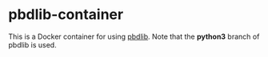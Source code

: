 # pbdlib-container

This is a Docker container for using [pbdlib](https://gitlab.idiap.ch/rli/pbdlib-python). Note that the **python3** branch of pbdlib is used.